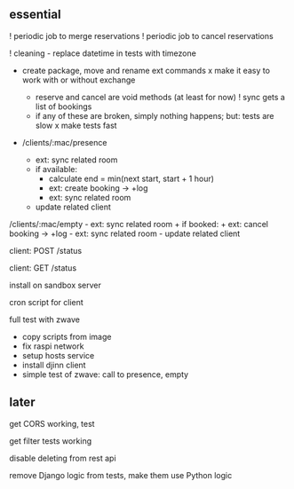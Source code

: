 essential
---------

! periodic job to merge reservations
! periodic job to cancel reservations

! cleaning
    - replace datetime in tests with timezone
    
+ create package, move and rename ext commands
x make it easy to work with or without exchange
    + reserve and cancel are void methods (at least for now)
    ! sync gets a list of bookings
    + if any of these are broken, simply nothing happens; but: tests are slow
    x make tests fast

+ /clients/:mac/presence
    - ext: sync related room
    + if available:
        + calculate end = min(next start, start + 1 hour)
        + ext: create booking -> +log
        - ext: sync related room
    - update related client

/clients/:mac/empty
    - ext: sync related room
    + if booked:
        + ext: cancel booking -> +log
        - ext: sync related room
    - update related client

client: POST /status

client: GET /status

install on sandbox server

cron script for client

full test with zwave
- copy scripts from image
- fix raspi network
- setup hosts service
- install djinn client
- simple test of zwave: call to presence, empty

later
-----

get CORS working, test

get filter tests working

disable deleting from rest api

remove Django logic from tests, make them use Python logic
